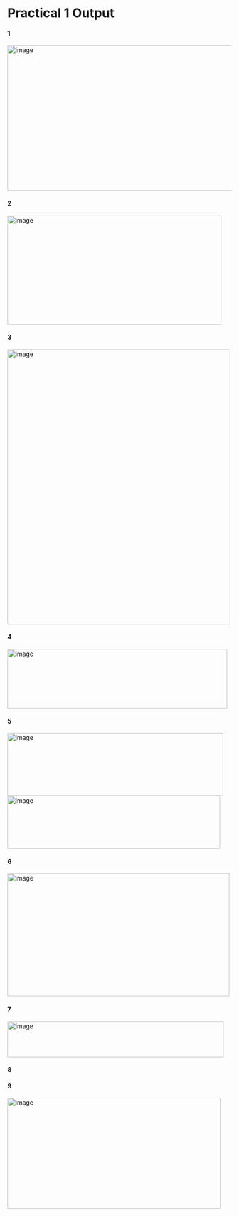 # Practical 1 Output

#### 1
<img width="598" height="326" alt="image" src="https://github.com/user-attachments/assets/6b833445-7864-44e2-b67f-5fdb43d6db81" />

#### 2
<img width="481" height="245" alt="image" src="https://github.com/user-attachments/assets/a5c37677-afe4-41a3-a54f-cec8d67c7b79" />

#### 3
<img width="501" height="617" alt="image" src="https://github.com/user-attachments/assets/1ea4293a-0eb1-4251-b4b5-58abed425575" />

#### 4
<img width="494" height="133" alt="image" src="https://github.com/user-attachments/assets/4ddb7e05-bde9-4226-a89d-8053e9068765" />

#### 5
<img width="485" height="141" alt="image" src="https://github.com/user-attachments/assets/410944a2-ef59-4c2d-8911-fa94f79f65f1" />
<img width="478" height="119" alt="image" src="https://github.com/user-attachments/assets/7ed80680-3c03-462b-99dd-428620b3658b" />

#### 6
<img width="499" height="276" alt="image" src="https://github.com/user-attachments/assets/68650fb5-acaa-419b-b699-92fcbab603b3" />

#### 7
<img width="486" height="80" alt="image" src="https://github.com/user-attachments/assets/63e0b54b-2982-49d5-9c51-9d616a921fd7" />

#### 8


#### 9
<img width="479" height="249" alt="image" src="https://github.com/user-attachments/assets/48549229-995c-4af3-965c-972e30028f17" />
